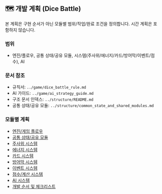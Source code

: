 ## 🗺️ 개발 계획 (Dice Battle)

본 계획은 구현 순서가 아닌 모듈별 범위/작업/완료 조건을 정의합니다. 시간 계획은 포함하지 않습니다.

### 범위

- 엔진/플로우, 공통 상태/공유 모듈, 시스템(주사위/에너지/카드/방어막/이벤트/점수), AI

### 문서 참조

- 규칙서: `../game/dice_battle_rule.md`
- AI 가이드: `../game/ai_strategy_guide.md`
- 구조 문서 인덱스: `../structure/README.md`
- 공통 상태/공유 모듈: `../structure/common_state_and_shared_modules.md`

### 모듈별 계획

- [엔진/게임 플로우](engine_plan.md)
- [공통 상태/공유 모듈](shared_plan.md)
- [주사위 시스템](dice_plan.md)
- [에너지 시스템](energy_plan.md)
- [카드 시스템](card_plan.md)
- [방어막 시스템](shield_plan.md)
- [이벤트 시스템](event_plan.md)
- [점수/계산 시스템](scoring_plan.md)
- [AI 시스템](ai_plan.md)
- [개발 순서 및 체크리스트](development_sequence.md)
